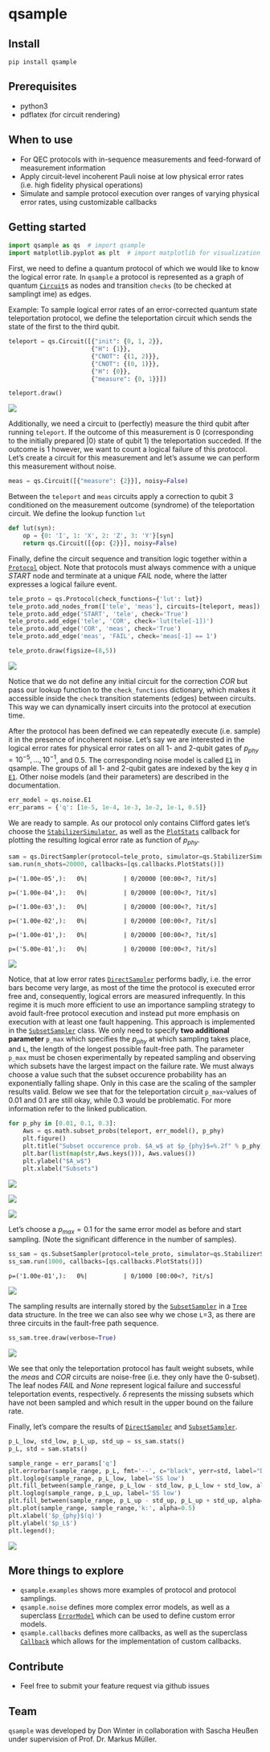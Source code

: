 qsample
================

<!-- WARNING: THIS FILE WAS AUTOGENERATED! DO NOT EDIT! -->

## Install

    pip install qsample

## Prerequisites

- python3  
- pdflatex (for circuit rendering)

## When to use

- For QEC protocols with in-sequence measurements and feed-forward of
  measurement information
- Apply circuit-level incoherent Pauli noise at low physical error rates
  (i.e. high fidelity physical operations)
- Simulate and sample protocol execution over ranges of varying physical
  error rates, using customizable callbacks

## Getting started

``` python
import qsample as qs  # import qsample
import matplotlib.pyplot as plt  # import matplotlib for visualization of results
```

First, we need to define a quantum protocol of which we would like to
know the logical error rate. In `qsample` a protocol is represented as a
graph of quantum
[`Circuit`](https://dpwinter.github.io/qsample/circuit.html#circuit)s as
nodes and transition `checks` (to be checked at samplingt ime) as edges.

Example: To sample logical error rates of an error-corrected quantum
state teleportation protocol, we define the teleportation circuit which
sends the state of the first to the third qubit.

``` python
teleport = qs.Circuit([{"init": {0, 1, 2}},
                       {"H": {1}},
                       {"CNOT": {(1, 2)}},
                       {"CNOT": {(0, 1)}},
                       {"H": {0}},
                       {"measure": {0, 1}}])

teleport.draw()
```

![](index_files/figure-commonmark/cell-3-output-1.svg)

Additionally, we need a circuit to (perfectly) measure the third qubit
after running `teleport`. If the outcome of this measurement is 0
(corresponding to the initially prepared $|0\rangle$ state of qubit 1)
the teleportation succeded. If the outcome is 1 however, we want to
count a logical failure of this protocol. Let’s create a circuit for
this measurement and let’s assume we can perform this measurement
without noise.

``` python
meas = qs.Circuit([{"measure": {2}}], noisy=False)
```

Between the `teleport` and `meas` circuits apply a correction to qubit 3
conditioned on the measurement outcome (syndrome) of the teleportation
circuit. We define the lookup function `lut`

``` python
def lut(syn):
    op = {0: 'I', 1: 'X', 2: 'Z', 3: 'Y'}[syn]
    return qs.Circuit([{op: {2}}], noisy=False)
```

Finally, define the circuit sequence and transition logic together
within a
[`Protocol`](https://dpwinter.github.io/qsample/protocol.html#protocol)
object. Note that protocols must always commence with a unique *START*
node and terminate at a unique *FAIL* node, where the latter expresses a
logical failure event.

``` python
tele_proto = qs.Protocol(check_functions={'lut': lut})
tele_proto.add_nodes_from(['tele', 'meas'], circuits=[teleport, meas])
tele_proto.add_edge('START', 'tele', check='True')
tele_proto.add_edge('tele', 'COR', check='lut(tele[-1])')
tele_proto.add_edge('COR', 'meas', check='True')
tele_proto.add_edge('meas', 'FAIL', check='meas[-1] == 1')

tele_proto.draw(figsize=(8,5))
```

![](index_files/figure-commonmark/cell-6-output-1.png)

Notice that we do not define any initial circuit for the correction
*COR* but pass our lookup function to the `check_functions` dictionary,
which makes it accessible inside the `check` transition statements
(edges) between circuits. This way we can dynamically insert circuits
into the protocol at execution time.

After the protocol has been defined we can repeatedly execute
(i.e. sample) it in the presence of incoherent noise. Let’s say we are
interested in the logical error rates for physical error rates on all 1-
and 2-qubit gates of $p_{phy}=10^{-5}, \dots, 10^{-1}$, and $0.5$. The
corresponding noise model is called
[`E1`](https://dpwinter.github.io/qsample/noise.html#e1) in qsample. The
groups of all 1- and 2-qubit gates are indexed by the key *q* in
[`E1`](https://dpwinter.github.io/qsample/noise.html#e1). Other noise
models (and their parameters) are described in the documentation.

``` python
err_model = qs.noise.E1
err_params = {'q': [1e-5, 1e-4, 1e-3, 1e-2, 1e-1, 0.5]}
```

We are ready to sample. As our protocol only contains Clifford gates
let’s choose the
[`StabilizerSimulator`](https://dpwinter.github.io/qsample/sim.stabilizer.html#stabilizersimulator),
as well as the
[`PlotStats`](https://dpwinter.github.io/qsample/callbacks.html#plotstats)
callback for plotting the resulting logical error rate as function of
$p_{phy}$.

``` python
sam = qs.DirectSampler(protocol=tele_proto, simulator=qs.StabilizerSimulator, err_model=err_model, err_params=err_params)
sam.run(n_shots=20000, callbacks=[qs.callbacks.PlotStats()])
```

    p=('1.00e-05',):   0%|          | 0/20000 [00:00<?, ?it/s]

    p=('1.00e-04',):   0%|          | 0/20000 [00:00<?, ?it/s]

    p=('1.00e-03',):   0%|          | 0/20000 [00:00<?, ?it/s]

    p=('1.00e-02',):   0%|          | 0/20000 [00:00<?, ?it/s]

    p=('1.00e-01',):   0%|          | 0/20000 [00:00<?, ?it/s]

    p=('5.00e-01',):   0%|          | 0/20000 [00:00<?, ?it/s]

![](index_files/figure-commonmark/cell-8-output-7.png)

Notice, that at low error rates
[`DirectSampler`](https://dpwinter.github.io/qsample/sampler.direct.html#directsampler)
performs badly, i.e. the error bars become very large, as most of the
time the protocol is executed error free and, consequently, logical
errors are measured infrequently. In this regime it is much more
efficient to use an importance sampling strategy to avoid fault-free
protocol execution and instead put more emphasis on execution with at
least one fault happening. This approach is implemented in the
[`SubsetSampler`](https://dpwinter.github.io/qsample/sampler.subset.html#subsetsampler)
class. We only need to specify **two additional parameter** `p_max`
which specifies the $p_{phy}$ at which sampling takes place, and `L`,
the length of the longest possible fault-free path. The parameter
`p_max` must be chosen experimentally by repeated sampling and observing
which subsets have the largest impact on the failure rate. We must
always choose a value such that the subset occurence probability has an
exponentially falling shape. Only in this case are the scaling of the
sampler results valid. Below we see that for the teleportation circuit
`p_max`-values of 0.01 and 0.1 are still okay, while 0.3 would be
problematic. For more information refer to the linked publication.

``` python
for p_phy in [0.01, 0.1, 0.3]:
    Aws = qs.math.subset_probs(teleport, err_model(), p_phy)
    plt.figure()
    plt.title("Subset occurence prob. $A_w$ at $p_{phy}$=%.2f" % p_phy)
    plt.bar(list(map(str,Aws.keys())), Aws.values())
    plt.ylabel("$A_w$")
    plt.xlabel("Subsets")
```

![](index_files/figure-commonmark/cell-9-output-1.png)

![](index_files/figure-commonmark/cell-9-output-2.png)

![](index_files/figure-commonmark/cell-9-output-3.png)

Let’s choose a $p_{max}=0.1$ for the same error model as before and
start sampling. (Note the significant difference in the number of
samples).

``` python
ss_sam = qs.SubsetSampler(protocol=tele_proto, simulator=qs.StabilizerSimulator,  p_max={'q': 0.1}, err_model=err_model, err_params=err_params, L=3)
ss_sam.run(1000, callbacks=[qs.callbacks.PlotStats()])
```

    p=('1.00e-01',):   0%|          | 0/1000 [00:00<?, ?it/s]

![](index_files/figure-commonmark/cell-10-output-2.png)

The sampling results are internally stored by the
[`SubsetSampler`](https://dpwinter.github.io/qsample/sampler.subset.html#subsetsampler)
in a [`Tree`](https://dpwinter.github.io/qsample/sampler.tree.html#tree)
data structure. In the tree we can also see why we chose `L`=3, as there
are three circuits in the fault-free path sequence.

``` python
ss_sam.tree.draw(verbose=True)
```

![](index_files/figure-commonmark/cell-11-output-1.png)

We see that only the teleportation protocol has fault weight subsets,
while the *meas* and *COR* circuits are noise-free (i.e. they only have
the 0-subset). The leaf nodes *FAIL* and *None* represent logical
failure and successful teleportation events, respectively. $\delta$
represents the missing subsets which have not been sampled and which
result in the upper bound on the failure rate.

Finally, let’s compare the results of
[`DirectSampler`](https://dpwinter.github.io/qsample/sampler.direct.html#directsampler)
and
[`SubsetSampler`](https://dpwinter.github.io/qsample/sampler.subset.html#subsetsampler).

``` python
p_L_low, std_low, p_L_up, std_up = ss_sam.stats()
p_L, std = sam.stats()

sample_range = err_params['q']
plt.errorbar(sample_range, p_L, fmt='--', c="black", yerr=std, label="Direct MC")
plt.loglog(sample_range, p_L_low, label='SS low')
plt.fill_between(sample_range, p_L_low - std_low, p_L_low + std_low, alpha=0.2)
plt.loglog(sample_range, p_L_up, label='SS low')
plt.fill_between(sample_range, p_L_up - std_up, p_L_up + std_up, alpha=0.2)
plt.plot(sample_range, sample_range,'k:', alpha=0.5)
plt.xlabel('$p_{phy}$(q)')
plt.ylabel('$p_L$')
plt.legend();
```

![](index_files/figure-commonmark/cell-12-output-1.png)

## More things to explore

- `qsample.examples` shows more examples of protocol and protocol
  samplings.
- `qsample.noise` defines more complex error models, as well as a
  superclass
  [`ErrorModel`](https://dpwinter.github.io/qsample/noise.html#errormodel)
  which can be used to define custom error models.
- `qsample.callbacks` defines more callbacks, as well as the superclass
  [`Callback`](https://dpwinter.github.io/qsample/callbacks.html#callback)
  which allows for the implementation of custom callbacks.

## Contribute

- Feel free to submit your feature request via github issues

## Team

`qsample` was developed by Don Winter in collaboration with Sascha
Heußen under supervision of Prof. Dr. Markus Müller.

